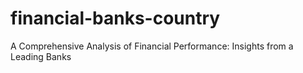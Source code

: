 # financial-banks-country
A Comprehensive Analysis of Financial Performance: Insights from a Leading Banks
